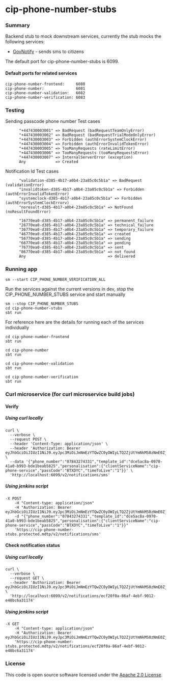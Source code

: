 
# cip-phone-number-stubs

### Summary

Backend stub to mock downstream services, currently the stub mocks the following services:
- [GovNotify](https://www.notifications.service.gov.uk/) - sends sms to citizens

The default port for cip-phone-number-stubs is 6099.  

#### Default ports for related services
```
cip-phone-number-frontend:     6080
cip-phone-number:              6081
cip-phone-number-validation:   6082
cip-phone-number-verification: 6083
```

### Testing

Sending passcode phone number Test cases
```
      "+447430003001" => BadRequest (badRequestTeamOnlyError)
      "+447430003002" => BadRequest (badRequestTrialModeOnlyError)
      "+447430003003" => Forbidden (authErrorSystemClockError)
      "+447430003004" => Forbidden (authErrorInvalidTokenError)
      "+447430003005" => TooManyRequests (rateLimitError)
      "+447430003006" => TooManyRequests (tooManyRequestsError)
      "+447430003007" => InternalServerError (exception)
      Any             => Created
```

Notification Id Test cases 
```
      "validation-d385-4b17-a0b4-23a85c0c5b1a" => BadRequest (validationError)
      "invalidtoken-d385-4b17-a0b4-23a85c0c5b1a" => Forbidden (authErrorInvalidTokenError)
      "systemclock-d385-4b17-a0b4-23a85c0c5b1a" => Forbidden (authErrorSystemClockErrorv)
      "noresult-d385-4b17-a0b4-23a85c0c5b1a" => NotFound (noResultFoundError)
      
      "16770ea0-d385-4b17-a0b4-23a85c0c5b1a" => permanent_failure
      "26770ea0-d385-4b17-a0b4-23a85c0c5b1a" => technical_failure
      "36770ea0-d385-4b17-a0b4-23a85c0c5b1a" => temporary_failure
      "46770ea0-d385-4b17-a0b4-23a85c0c5b1a" => created
      "56770ea0-d385-4b17-a0b4-23a85c0c5b1a" => sending
      "66770ea0-d385-4b17-a0b4-23a85c0c5b1a" => pending
      "76770ea0-d385-4b17-a0b4-23a85c0c5b1a" => sent
      "86770ea0-d385-4b17-a0b4-23a85c0c5b1a" => not found
      Any                                    => delivered
```


### Running app

    sm --start CIP_PHONE_NUMBER_VERIFICATION_ALL

Run the services against the current versions in dev, stop the CIP_PHONE_NUMBER_STUBS service and start manually

    sm --stop CIP_PHONE_NUMBER_STUBS
    cd cip-phone-number-stubs
    sbt run

For reference here are the details for running each of the services individually

    cd cip-phone-number-frontend
    sbt run
 
    cd cip-phone-number
    sbt run

    cd cip-phone-number-validation
    sbt run

    cd cip-phone-number-verification
    sbt run

### Curl microservice (for curl microservice build jobs)

#### Verify

##### Using curl locally
```
curl \
  --verbose \
  --request POST \
  --header 'Content-Type: application/json' \
  --header 'Authorization: Bearer eyJhbGciOiJIUzI1NiJ9.eyJpc3MiOiJmNmEzYTQwZC0yOWIyLTQ2ZjUtYmNkMS0zNmE0ZjY4MzcxNzEiLCJpYXQiOjE2NTgzMTU5MDV9.HdKMVoNm4S3353SvFvjaktb8J5yKsFATsyMjjRDlNxg' \
  --data '{"phone_number":"07843274331","template_id":"dce5ac8a-0970-41a0-b993-bde1beab5825","personalisation":{"clientServiceName":"cip-phone-service","passCode":"BTXDYC","timeToLive":"1"}}' \
  'http://localhost:6099/v2/notifications/sms'
```
##### Using jenkins script
```
-X POST 
    -H "Content-type: application/json"
    -H "Authorization: Bearer eyJhbGciOiJIUzI1NiJ9.eyJpc3MiOiJmNmEzYTQwZC0yOWIyLTQ2ZjUtYmNkMS0zNmE0ZjY4MzcxNzEiLCJpYXQiOjE2NTgzMTU5MDV9.HdKMVoNm4S3353SvFvjaktb8J5yKsFATsyMjjRDlNxg"
    -d "{"phone_number":"07843274331","template_id":"dce5ac8a-0970-41a0-b993-bde1beab5825","personalisation":{"clientServiceName":"cip-phone-service","passCode":"BTXDYC","timeToLive":"1"}}"    
    'https://cip-phone-number-stubs.protected.mdtp/v2/notifications/sms'
```

#### Check notification status

##### Using curl locally
```
curl \
  --verbose \
  --request GET \
  --header 'Authorization: Bearer eyJhbGciOiJIUzI1NiJ9.eyJpc3MiOiJmNmEzYTQwZC0yOWIyLTQ2ZjUtYmNkMS0zNmE0ZjY4MzcxNzEiLCJpYXQiOjE2NTgzMTY3Njd9._0__Ubwncx84sp5Q3FhztZB7xkjSKFy9WVTunzZE4DQ' \
  'http://localhost:6099/v2/notifications/ecf20f0a-86af-4ebf-9012-e48bc6a31174'
```
##### Using jenkins script
```
-X GET 
    -H "Content-type: application/json"
    -H "Authorization: Bearer eyJhbGciOiJIUzI1NiJ9.eyJpc3MiOiJmNmEzYTQwZC0yOWIyLTQ2ZjUtYmNkMS0zNmE0ZjY4MzcxNzEiLCJpYXQiOjE2NTgzMTU5MDV9.HdKMVoNm4S3353SvFvjaktb8J5yKsFATsyMjjRDlNxg"
    'https://cip-phone-number-stubs.protected.mdtp/v2/notifications/ecf20f0a-86af-4ebf-9012-e48bc6a31174'
``` 

### License

This code is open source software licensed under the [Apache 2.0 License]("http://www.apache.org/licenses/LICENSE-2.0.html").
